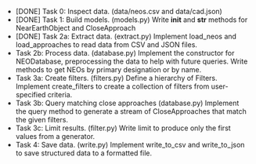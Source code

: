 * [DONE] Task 0: Inspect data. (data/neos.csv and data/cad.json)
* [DONE] Task 1: Build models. (models.py)
Write __init__ and __str__ methods for NearEarthObject and CloseApproach
* [DONE] Task 2a: Extract data. (extract.py)
Implement load_neos and load_approaches to read data from CSV and JSON files.
* Task 2b: Process data. (database.py)
Implement the constructor for NEODatabase, preprocessing the data to help with future queries.
Write methods to get NEOs by primary designation or by name.
* Task 3a: Create filters. (filters.py)
Define a hierarchy of Filters.
Implement create_filters to create a collection of filters from user-specified criteria.
* Task 3b: Query matching close approaches (database.py)
Implement the query method to generate a stream of CloseApproaches that match the given filters.
* Task 3c: Limit results. (filter.py)
Write limit to produce only the first values from a generator.
* Task 4: Save data. (write.py)
Implement write_to_csv and write_to_json to save structured data to a formatted file.